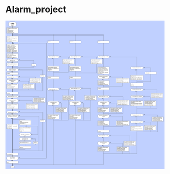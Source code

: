 # Alarm_project
![Дракон-схема](https://github.com/Nikita-Osipov/Alarm_project/blob/master/Dragon.png)
